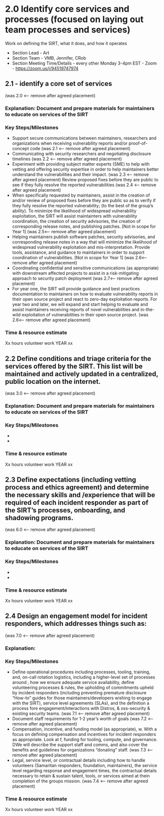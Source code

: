# 2.0 Identify core services and processes (focused on laying out team processes and services)

Work on defining the SIRT, what it does, and how it operates

- Section Lead - Art
- Section Team - VMB, Jennifer, CRob
- Section Meeting Time/Details - every other Monday 3-4pm EST - Zoom - https://zoom.us/j/94519747974

## 2.1 - identify a core set of services
(was 2.0 <-- remove after agreed placement)
### Explanation: Document and prepare materials for maintainers to educate on services of the SIRT

### Key Steps/Milestones
- Support secure communications between maintainers, researchers and organizations when receiving vulnerability reports and/or proof-of-concept code (was 2.1 <-- remove after agreed placement)
- Communicating with security researchers and negotiating disclosure timelines (was 2.2 <-- remove after agreed placement)
- Experiment with providing subject matter experts (SME) to help with vetting and offering security expertise in order to help maintainers better understand the vulnerabilities and their  impact. (was 2.3 <-- remove after agreed placement)
Review proposed fixes before they are public to see if they fully resolve the reported vulnerabilities (was 2.4 <-- remove after agreed placement)
- When specifically requested by maintainers, assist in the creation of and/or review of proposed fixes before they are public so as to verify if they fully resolve the reported vulnerability; (to the best of the group’s ability). To minimize the likelihood of widespread vulnerability exploitation, the SIRT will assist maintainters with vulnerability coordination, the creation of security advisories, the creation of corresponding release notes, and publishing patches. [Not in scope for Year 1] (was 2.5<-- remove after agreed placement)
- Helping maintainers publish software patches, security advisories, and corresponding release notes in a way that will minimize the likelihood of widespread vulnerability exploitation and mis-interpretation. Provide tools, assistance, and guidance to maintainers in order to support coordination of vulnerabilities. [Not in scope for Year 1] (was 2.6<-- remove after agreed placement)
- Coordinating confidential and sensitive communications (as appropriate) with downstream affected projects to assist in a risk-mitigating approach to security patch deployment (was 2.7<-- remove after agreed placement)
- For year one, the SIRT will provide guidance and best practices documentation to maintainers on how to evaluate vulnerability reports in their open source project and react to zero-day exploitation reports. For year two and later, we will expand and start helping to evaluate and assist maintainers receiving reports of novel vulnerabilities and in-the-wild exploitation of vulnerabilities in their open source project. (was 2.6<-- remove after agreed placement)

### Time & resource estimate
Xx hours volunteer work YEAR xx


## 2.2 Define conditions and triage criteria for the services offered by the SIRT. This list will be maintained and actively updated in a centralized, public location on the internet.
(was 3.0 <-- remove after agreed placement)
### Explanation: Document and prepare materials for maintainers to educate on services of the SIRT

### Key Steps/Milestones
-
-

### Time & resource estimate
Xx hours volunteer work YEAR xx

## 2.3 Define expectations (including vetting process and ethics agreement) and determine the necessary skills and /experience that will be required of each incident responder as part of the SIRT’s processes, onboarding, and shadowing programs.
(was 6.0 <-- remove after agreed placement)
### Explanation: Document and prepare materials for maintainers to educate on services of the SIRT

### Key Steps/Milestones
-
-

### Time & resource estimate
Xx hours volunteer work YEAR xx

## 2.4 Design an engagement model for incident responders, which addresses things such as:
(was 7.0 <-- remove after agreed placement)

### Explanation:  

### Key Steps/Milestones
- Define operational procedures including processes, tooling, training, and, 
on-call rotation logistics, including a higher-level set of processes around , how we ensure adequate service availability, define volunteering processes & rules, the upholding of commitments upheld by incident responders (including preventing premature disclosure “How-to” guides for those maintainers/developers wishing to engage with the SIRT), service level agreements (SLAs), and the definition a process fore engagement/interactions with Distros, & oss-security & existing security teams. (was 7.1 <-- remove after agreed placement)
- Document staff requirements for 1-2 year’s worth of goals (was 7.2 <-- remove after agreed placement)
- Compensation, incentive, and funding model (as appropriate), w. With a focus on defining compensation and incentives for incident responders as appropriate. Look at f, funding for tooling, compute, and governance. DWe will describe the support staff and comms, and also cover the benefits and guidelines for organizations “donating” staff. (was 7.3 <-- remove after agreed placement)
- Legal, service level, or contractual details including how to handle volunteers (Samaritan responders, foundation, maintainers), the service level regarding response and engagement times, the contractual details necessary to retain & sustain talent, tools, or services aimed at thein completion of the groups mission. (was 7.4 <-- remove after agreed placement)

### Time & resource estimate
Xx hours volunteer work YEAR xx
